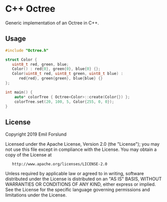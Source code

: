 # C++ Octree
Generic implementation of an Octree in C++.

## Usage
```cpp
#include "Octree.h"

struct Color {
   uint8_t red, green, blue;
   Color() : red{0}, green{0}, blue{0} {};
   Color(uint8_t red, uint8_t green, uint8_t blue) :
      red{red}, green{green}, blue{blue} {}
};

int main() {
    auto* colorTree { Octree<Color>::create(Color{}) };
    colorTree.set(20, 100, 5, Color{255, 0, 0});
}
```

## License

   Copyright 2019 Emil Forslund

   Licensed under the Apache License, Version 2.0 (the "License");
   you may not use this file except in compliance with the License.
   You may obtain a copy of the License at

       http://www.apache.org/licenses/LICENSE-2.0

   Unless required by applicable law or agreed to in writing, software
   distributed under the License is distributed on an "AS IS" BASIS,
   WITHOUT WARRANTIES OR CONDITIONS OF ANY KIND, either express or implied.
   See the License for the specific language governing permissions and
   limitations under the License.
